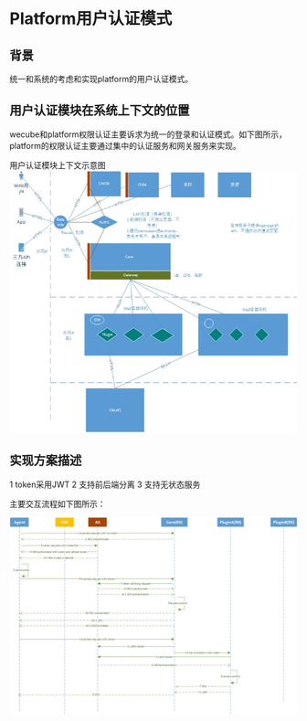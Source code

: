 # Platform用户认证模式

## 背景   

统一和系统的考虑和实现platform的用户认证模式。

## 用户认证模块在系统上下文的位置

wecube和platform权限认证主要诉求为统一的登录和认证模式。如下图所示，platform的权限认证主要通过集中的认证服务和网关服务来实现。

用户认证模块上下文示意图
![auth-context-918](../images/auth-context-918.jpg)    




## 实现方案描述

1 token采用JWT
2 支持前后端分离
3 支持无状态服务

主要交互流程如下图所示：

![auth-sequence-918](../images/auth-sequence-918.jpg)







